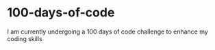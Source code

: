 # 100-days-of-code
I am currently undergoing a 100 days of code challenge to enhance my coding skills
